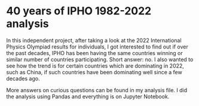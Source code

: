 # 40 years of IPHO 1982-2022 analysis

In this independent project, after taking a look at the 2022 International Physics Olympiad results for individuals, I got interested to find out if over the past decades, IPHO has been having the same countries winning or similar number of countries participating. Short answer: no. 
I also wanted to see how the trend is for certain countries which are dominating in 2022, such as China, if such countries have been dominating well since a few decades ago. 

More answers on curious questions can be found in my analysis file. I did the analysis using Pandas and everything is on Jupyter Notebook.
